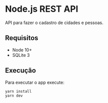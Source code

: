 # Node.js REST API

API para fazer o cadastro de cidades e pessoas.

## Requisitos

* Node 10+
* SQLite 3

## Execução

Para executar o app execute:

```bash
yarn install
yarn dev
```